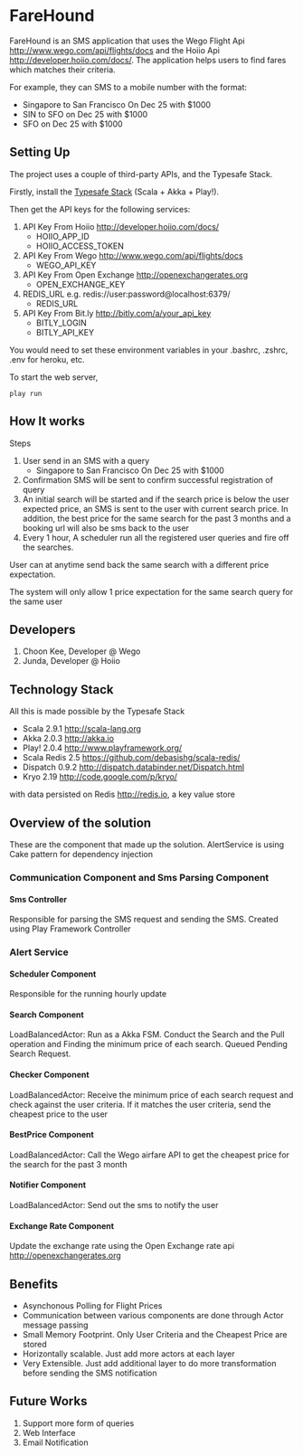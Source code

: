 FareHound
=========

FareHound is an SMS application that uses the Wego Flight Api <http://www.wego.com/api/flights/docs> and the Hoiio Api <http://developer.hoiio.com/docs/>. The application helps users to find fares which matches their criteria.

For example, they can SMS to a mobile number with the format:

* Singapore to San Francisco On Dec 25 with $1000
* SIN to SFO on Dec 25 with $1000
* SFO on Dec 25 with $1000


Setting Up 
-----------

The project uses a couple of third-party APIs, and the Typesafe Stack.

Firstly, install the [Typesafe Stack](http://www.typesafe.com) (Scala + Akka + Play!).

Then get the API keys for the following services:

1. API Key From Hoiio  <http://developer.hoiio.com/docs/> 
	* HOIIO_APP_ID
	* HOIIO_ACCESS_TOKEN
2. API Key From Wego   <http://www.wego.com/api/flights/docs>
	* WEGO_API_KEY
3. API Key From Open Exchange <http://openexchangerates.org>
	* OPEN_EXCHANGE_KEY
4. REDIS_URL e.g. redis://user:password@localhost:6379/
	* REDIS_URL
5. API Key From Bit.ly <http://bitly.com/a/your_api_key>
	* BITLY_LOGIN
	* BITLY_API_KEY

You would need to set these environment variables in your .bashrc, .zshrc, .env for heroku, etc.

To start the web server,

	play run


How It works
-------------

Steps

1. User send in an SMS with a query
	* Singapore to San Francisco On Dec 25 with $1000
2. Confirmation SMS will be sent to confirm successful registration of query
3. An initial search will be started and if the search price is below the user expected price, an SMS is sent to the user with current search price. In addition, the best price for the same search for the past 3 months and a booking url will also be sms back to the user
4. Every 1 hour, A scheduler run all the registered user queries and fire off the searches.

User can at anytime send back the same search with a different price expectation. 

The system will only allow 1 price expectation for the same search query for the same user 


Developers
------------
1. Choon Kee, Developer @ Wego
2. Junda, Developer @ Hoiio


Technology Stack
------------------------

All this is made possible by the Typesafe Stack

* Scala 2.9.1 <http://scala-lang.org>
* Akka 2.0.3 <http://akka.io>
* Play! 2.0.4 <http://www.playframework.org/>
* Scala Redis 2.5 <https://github.com/debasishg/scala-redis/>
* Dispatch 0.9.2 <http://dispatch.databinder.net/Dispatch.html>
* Kryo 2.19 <http://code.google.com/p/kryo/>

with data persisted on Redis <http://redis.io>, a key value store


Overview of the solution
------------------------

These are the component that made up the solution. AlertService is using Cake pattern for dependency injection

### Communication Component and Sms Parsing Component

#### Sms Controller

Responsible for parsing the SMS request and sending the SMS. Created using Play Framework Controller
 
### Alert Service

#### Scheduler Component
Responsible for the running hourly update

#### Search Component
LoadBalancedActor: Run as a Akka FSM. Conduct the Search and the Pull operation and Finding the minimum price of each search. Queued Pending Search Request. 

#### Checker Component
LoadBalancedActor: Receive the minimum price of each search request and check against the user criteria. If it matches the user criteria, send the cheapest price to the user

#### BestPrice Component
LoadBalancedActor: Call the Wego airfare API to get the cheapest price for the search for the past 3 month

#### Notifier Component
LoadBalancedActor: Send out the sms to notify the user

#### Exchange Rate Component
Update the exchange rate using the Open Exchange rate api <http://openexchangerates.org>

Benefits
---------------
* Asynchonous Polling for Flight Prices
* Communication between various components are done through Actor message passing
* Small Memory Footprint. Only User Criteria and the Cheapest Price are stored
* Horizontally scalable. Just add more actors at each layer
* Very Extensible. Just add additional layer to do more transformation before sending the SMS notification



Future Works
----------------
1. Support more form of queries
2. Web Interface
3. Email Notification






